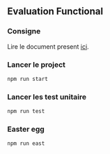 ## Evaluation Functional

### Consigne

Lire le document present [ici].

### Lancer le project

```sh
npm run start
```

### Lancer les test unitaire
```sh
npm run test
```

### Easter egg
```sh
npm run east
```


[ici]:assets/TD%20-%20Functional%20Penalty.pdf
